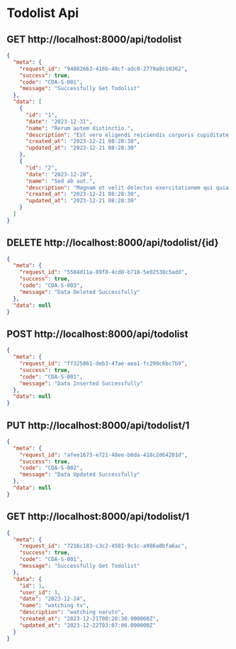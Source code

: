 # Todolist Api
## GET http://localhost:8000/api/todolist
```json
{
  "meta": {
    "request_id": "94082663-416b-48cf-adc8-2779a8c10362",
    "success": true,
    "code": "CDA-S-001",
    "message": "Successfully Get Todolist"
  },
  "data": [
    {
      "id": "1",
      "date": "2023-12-31",
      "name": "Rerum autem distinctio.",
      "description": "Est vero eligendi reiciendis corporis cupiditate voluptas et.",
      "created_at": "2023-12-21 08:28:30",
      "updated_at": "2023-12-21 08:28:30"
    },
    {
      "id": "2",
      "date": "2023-12-28",
      "name": "Sed ab aut.",
      "description": "Magnam et velit delectus exercitationem qui quia est qui excepturi est harum.",
      "created_at": "2023-12-21 08:28:30",
      "updated_at": "2023-12-21 08:28:30"
    }
  ]
}
```

## DELETE http://localhost:8000/api/todolist/{id}
```json
{
  "meta": {
    "request_id": "5504d11a-89f8-4cd8-b718-5e02538c5add",
    "success": true,
    "code": "CDA-S-003",
    "message": "Data Deleted Successfully"
  },
  "data": null
}
```

## POST http://localhost:8000/api/todolist
```json
{
  "meta": {
    "request_id": "ff325861-deb3-47ae-aea1-fc299c6bc7b9",
    "success": true,
    "code": "CDA-S-001",
    "message": "Data Inserted Successfully"
  },
  "data": null
}
```

## PUT http://localhost:8000/api/todolist/1
```json
{
  "meta": {
    "request_id": "afee1673-e721-48ee-b6da-418c2d64201d",
    "success": true,
    "code": "CDA-S-002",
    "message": "Data Updated Successfully"
  },
  "data": null
}
```

## GET http://localhost:8000/api/todolist/1
```json
{
  "meta": {
    "request_id": "7216c183-c3c2-4501-9c1c-a986a0bfa6ac",
    "success": true,
    "code": "CDA-S-001",
    "message": "Successfully Get Todolist"
  },
  "data": {
    "id": 1,
    "user_id": 1,
    "date": "2023-12-24",
    "name": "watching tv",
    "description": "watching naruto",
    "created_at": "2023-12-21T08:28:30.000000Z",
    "updated_at": "2023-12-22T03:07:06.000000Z"
  }
}
```